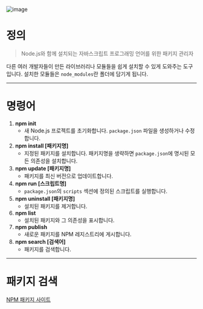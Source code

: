 ![image](https://gist.github.com/user-attachments/assets/521b6c43-8abb-4336-b02c-f1c3ab20fa4b)

# 정의

> Node.js와 함께 설치되는 자바스크립트 프로그래밍 언어를 위한 패키지 관리자

다른 여러 개발자들이 만든 라이브러리나 모듈들을 쉽게 설치할 수 있게 도와주는 도구입니다.
설치한 모듈들은 `node_modules`란 폴더에 담기게 됩니다.


---
# 명령어

1. **npm init**
    - 새 Node.js 프로젝트를 초기화합니다. `package.json` 파일을 생성하거나 수정합니다.
2. **npm install [패키지명]**
     - 지정된 패키지를 설치합니다. 패키지명을 생략하면 `package.json`에 명시된 모든 의존성을 설치합니다.
3. **npm update [패키지명]**
     - 패키지를 최신 버전으로 업데이트합니다.
4. **npm run [스크립트명]**
     - `package.json`의 `scripts` 섹션에 정의된 스크립트를 실행합니다.
5. **npm uninstall [패키지명]**
     - 설치된 패키지를 제거합니다.
6. **npm list**
     - 설치된 패키지와 그 의존성을 표시합니다.
7. **npm publish**
     - 새로운 패키지를 NPM 레지스트리에 게시합니다.
8. **npm search [검색어]**
     - 패키지를 검색합니다.

---
# 패키지 검색

[NPM 패키지 사이트](https://www.npmjs.com/)